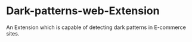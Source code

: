 # Dark-patterns-web-Extension
An Extension  which is capable of detecting dark patterns in E-commerce sites.
